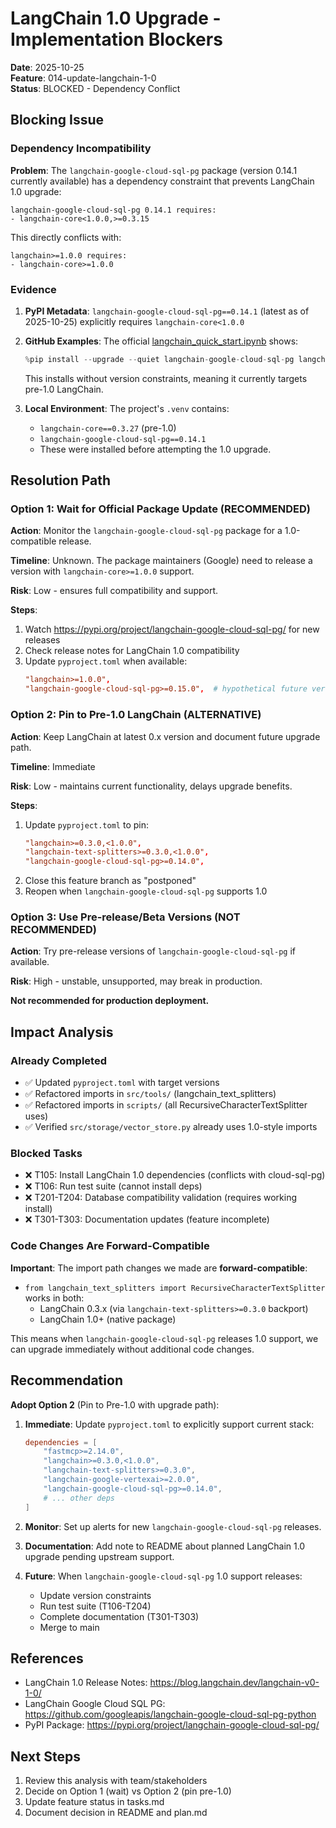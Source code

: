 # LangChain 1.0 Upgrade - Implementation Blockers

**Date**: 2025-10-25  
**Feature**: 014-update-langchain-1-0  
**Status**: BLOCKED - Dependency Conflict

## Blocking Issue

### Dependency Incompatibility

**Problem**: The `langchain-google-cloud-sql-pg` package (version 0.14.1 currently available) has a dependency constraint that prevents LangChain 1.0 upgrade:

```
langchain-google-cloud-sql-pg 0.14.1 requires:
- langchain-core<1.0.0,>=0.3.15
```

This directly conflicts with:
```
langchain>=1.0.0 requires:
- langchain-core>=1.0.0
```

### Evidence

1. **PyPI Metadata**: `langchain-google-cloud-sql-pg==0.14.1` (latest as of 2025-10-25) explicitly requires `langchain-core<1.0.0`

2. **GitHub Examples**: The official [langchain_quick_start.ipynb](https://github.com/googleapis/langchain-google-cloud-sql-pg-python/blob/main/samples/langchain_quick_start.ipynb) shows:
   ```python
   %pip install --upgrade --quiet langchain-google-cloud-sql-pg langchain-google-vertexai langchain
   ```
   This installs without version constraints, meaning it currently targets pre-1.0 LangChain.

3. **Local Environment**: The project's `.venv` contains:
   - `langchain-core==0.3.27` (pre-1.0)
   - `langchain-google-cloud-sql-pg==0.14.1`
   - These were installed before attempting the 1.0 upgrade.

## Resolution Path

### Option 1: Wait for Official Package Update (RECOMMENDED)

**Action**: Monitor the `langchain-google-cloud-sql-pg` package for a 1.0-compatible release.

**Timeline**: Unknown. The package maintainers (Google) need to release a version with `langchain-core>=1.0.0` support.

**Risk**: Low - ensures full compatibility and support.

**Steps**:
1. Watch https://pypi.org/project/langchain-google-cloud-sql-pg/ for new releases
2. Check release notes for LangChain 1.0 compatibility
3. Update `pyproject.toml` when available:
   ```toml
   "langchain>=1.0.0",
   "langchain-google-cloud-sql-pg>=0.15.0",  # hypothetical future version
   ```

### Option 2: Pin to Pre-1.0 LangChain (ALTERNATIVE)

**Action**: Keep LangChain at latest 0.x version and document future upgrade path.

**Timeline**: Immediate

**Risk**: Low - maintains current functionality, delays upgrade benefits.

**Steps**:
1. Update `pyproject.toml` to pin:
   ```toml
   "langchain>=0.3.0,<1.0.0",
   "langchain-text-splitters>=0.3.0,<1.0.0",
   "langchain-google-cloud-sql-pg>=0.14.0",
   ```
2. Close this feature branch as "postponed"
3. Reopen when `langchain-google-cloud-sql-pg` supports 1.0

### Option 3: Use Pre-release/Beta Versions (NOT RECOMMENDED)

**Action**: Try pre-release versions of `langchain-google-cloud-sql-pg` if available.

**Risk**: High - unstable, unsupported, may break in production.

**Not recommended for production deployment.**

## Impact Analysis

### Already Completed
- ✅ Updated `pyproject.toml` with target versions
- ✅ Refactored imports in `src/tools/` (langchain_text_splitters)
- ✅ Refactored imports in `scripts/` (all RecursiveCharacterTextSplitter uses)
- ✅ Verified `src/storage/vector_store.py` already uses 1.0-style imports

### Blocked Tasks
- ❌ T105: Install LangChain 1.0 dependencies (conflicts with cloud-sql-pg)
- ❌ T106: Run test suite (cannot install deps)
- ❌ T201-T204: Database compatibility validation (requires working install)
- ❌ T301-T303: Documentation updates (feature incomplete)

### Code Changes Are Forward-Compatible

**Important**: The import path changes we made are **forward-compatible**:
- `from langchain_text_splitters import RecursiveCharacterTextSplitter` works in both:
  - LangChain 0.3.x (via `langchain-text-splitters>=0.3.0` backport)
  - LangChain 1.0+ (native package)

This means when `langchain-google-cloud-sql-pg` releases 1.0 support, we can upgrade immediately without additional code changes.

## Recommendation

**Adopt Option 2** (Pin to Pre-1.0 with upgrade path):

1. **Immediate**: Update `pyproject.toml` to explicitly support current stack:
   ```toml
   dependencies = [
       "fastmcp>=2.14.0",
       "langchain>=0.3.0,<1.0.0",
       "langchain-text-splitters>=0.3.0",
       "langchain-google-vertexai>=2.0.0",
       "langchain-google-cloud-sql-pg>=0.14.0",
       # ... other deps
   ]
   ```

2. **Monitor**: Set up alerts for new `langchain-google-cloud-sql-pg` releases.

3. **Documentation**: Add note to README about planned LangChain 1.0 upgrade pending upstream support.

4. **Future**: When `langchain-google-cloud-sql-pg` 1.0 support releases:
   - Update version constraints
   - Run test suite (T106-T204)
   - Complete documentation (T301-T303)
   - Merge to main

## References

- LangChain 1.0 Release Notes: https://blog.langchain.dev/langchain-v0-1-0/
- LangChain Google Cloud SQL PG: https://github.com/googleapis/langchain-google-cloud-sql-pg-python
- PyPI Package: https://pypi.org/project/langchain-google-cloud-sql-pg/

## Next Steps

1. Review this analysis with team/stakeholders
2. Decide on Option 1 (wait) vs Option 2 (pin pre-1.0)
3. Update feature status in tasks.md
4. Document decision in README and plan.md
